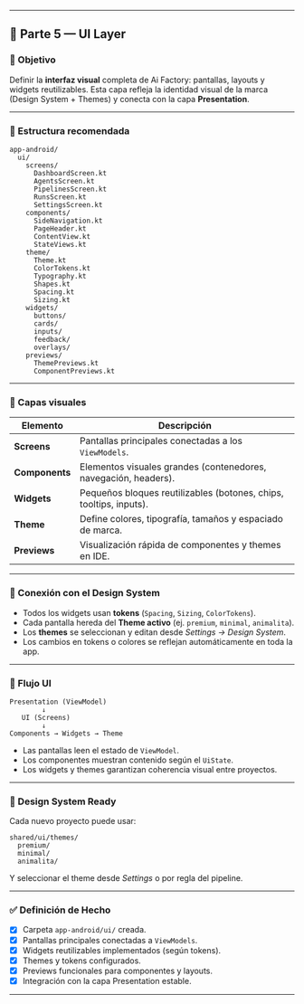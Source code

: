 
---

## 🎨 Parte 5 — UI Layer

### 🎯 Objetivo

Definir la **interfaz visual** completa de Ai Factory: pantallas, layouts y widgets reutilizables.
Esta capa refleja la identidad visual de la marca (Design System + Themes) y conecta con la capa **Presentation**.

---

### 📁 Estructura recomendada

```
app-android/
  ui/
    screens/
      DashboardScreen.kt
      AgentsScreen.kt
      PipelinesScreen.kt
      RunsScreen.kt
      SettingsScreen.kt
    components/
      SideNavigation.kt
      PageHeader.kt
      ContentView.kt
      StateViews.kt
    theme/
      Theme.kt
      ColorTokens.kt
      Typography.kt
      Shapes.kt
      Spacing.kt
      Sizing.kt
    widgets/
      buttons/
      cards/
      inputs/
      feedback/
      overlays/
    previews/
      ThemePreviews.kt
      ComponentPreviews.kt
```

---

### 🧱 Capas visuales

| Elemento       | Descripción                                                        |
| -------------- | ------------------------------------------------------------------ |
| **Screens**    | Pantallas principales conectadas a los `ViewModels`.               |
| **Components** | Elementos visuales grandes (contenedores, navegación, headers).    |
| **Widgets**    | Pequeños bloques reutilizables (botones, chips, tooltips, inputs). |
| **Theme**      | Define colores, tipografía, tamaños y espaciado de marca.          |
| **Previews**   | Visualización rápida de componentes y themes en IDE.               |

---

### 🧩 Conexión con el Design System

* Todos los widgets usan **tokens** (`Spacing`, `Sizing`, `ColorTokens`).
* Cada pantalla hereda del **Theme activo** (ej. `premium`, `minimal`, `animalita`).
* Los **themes** se seleccionan y editan desde *Settings → Design System*.
* Los cambios en tokens o colores se reflejan automáticamente en toda la app.

---

### 🧠 Flujo UI

```
Presentation (ViewModel)
        ↓
   UI (Screens)
        ↓
Components → Widgets → Theme
```

* Las pantallas leen el estado de `ViewModel`.
* Los componentes muestran contenido según el `UiState`.
* Los widgets y themes garantizan coherencia visual entre proyectos.

---

### 🎨 Design System Ready

Cada nuevo proyecto puede usar:

```
shared/ui/themes/
  premium/
  minimal/
  animalita/
```

Y seleccionar el theme desde *Settings* o por regla del pipeline.

---

### ✅ Definición de Hecho

* [x] Carpeta `app-android/ui/` creada.
* [x] Pantallas principales conectadas a `ViewModels`.
* [x] Widgets reutilizables implementados (según tokens).
* [x] Themes y tokens configurados.
* [x] Previews funcionales para componentes y layouts.
* [x] Integración con la capa Presentation estable.

---
